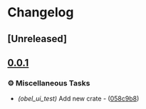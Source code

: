 # Changelog

## [Unreleased]

## [0.0.1](https://github.com/takula-tech/nita-obel/compare/obel_platform-v0.0.0...obel_platform-v0.0.1)

### ⚙️ Miscellaneous Tasks

- *(obel_ui_test)* Add new crate - ([058c9b8](https://github.com/takula-tech/nita-obel/commit/058c9b8a14670189f100387b750c8bce38a79440))

